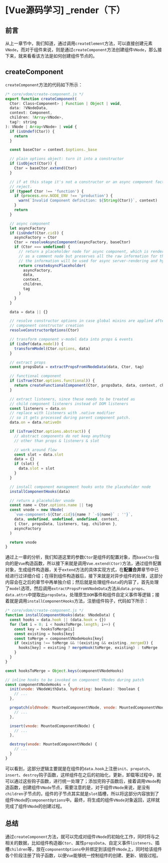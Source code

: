 # [Vue源码学习] _render（下）

## 前言

从上一章节中，我们知道，通过调用`createElement`方法，可以直接创建元素`VNode`，而对于组件来说，则是通过`createComponent`方法创建组件`VNode`，那么接下来，就来看看该方法是如何创建组件节点的。

## createComponent

`createComponent`方法的代码如下所示：

```js
/* core/vdom/create-component.js */
export function createComponent(
  Ctor: Class<Component> | Function | Object | void,
  data: ?VNodeData,
  context: Component,
  children: ?Array<VNode>,
  tag?: string
): VNode | Array<VNode> | void {
  if (isUndef(Ctor)) {
    return
  }

  const baseCtor = context.$options._base

  // plain options object: turn it into a constructor
  if (isObject(Ctor)) {
    Ctor = baseCtor.extend(Ctor)
  }

  // if at this stage it's not a constructor or an async component factory,
  // reject.
  if (typeof Ctor !== 'function') {
    if (process.env.NODE_ENV !== 'production') {
      warn(`Invalid Component definition: ${String(Ctor)}`, context)
    }
    return
  }

  // async component
  let asyncFactory
  if (isUndef(Ctor.cid)) {
    asyncFactory = Ctor
    Ctor = resolveAsyncComponent(asyncFactory, baseCtor)
    if (Ctor === undefined) {
      // return a placeholder node for async component, which is rendered
      // as a comment node but preserves all the raw information for the node.
      // the information will be used for async server-rendering and hydration.
      return createAsyncPlaceholder(
        asyncFactory,
        data,
        context,
        children,
        tag
      )
    }
  }

  data = data || {}

  // resolve constructor options in case global mixins are applied after
  // component constructor creation
  resolveConstructorOptions(Ctor)

  // transform component v-model data into props & events
  if (isDef(data.model)) {
    transformModel(Ctor.options, data)
  }

  // extract props
  const propsData = extractPropsFromVNodeData(data, Ctor, tag)

  // functional component
  if (isTrue(Ctor.options.functional)) {
    return createFunctionalComponent(Ctor, propsData, data, context, children)
  }

  // extract listeners, since these needs to be treated as
  // child component listeners instead of DOM listeners
  const listeners = data.on
  // replace with listeners with .native modifier
  // so it gets processed during parent component patch.
  data.on = data.nativeOn

  if (isTrue(Ctor.options.abstract)) {
    // abstract components do not keep anything
    // other than props & listeners & slot

    // work around flow
    const slot = data.slot
    data = {}
    if (slot) {
      data.slot = slot
    }
  }

  // install component management hooks onto the placeholder node
  installComponentHooks(data)

  // return a placeholder vnode
  const name = Ctor.options.name || tag
  const vnode = new VNode(
    `vue-component-${Ctor.cid}${name ? `-${name}` : ''}`,
    data, undefined, undefined, undefined, context,
    { Ctor, propsData, listeners, tag, children },
    asyncFactory
  )

  return vnode
}
```

通过上一章的分析，我们知道这里的参数`Ctor`是组件的配置对象，而`baseCtor`指向的是`Vue`构造函数，所以接下来就是调用`Vue.extend(Ctor)`方法，通过组件配置对象，生成组件构造器，关于`extend`方法的具体实现方式，在**配置合并**章节中已经进行过详细介绍；在得到组件构造器后，接下来就是对异步组件的处理，这部分内容会在之后的章节中再单独介绍；然后就是处理组件`data`的内容了，首先处理了`model`选项，然后调用`extractPropsFromVNodeData`方法从`data.props`、`data.attrs`中提取出`propsData`，处理原生`DOM`事件和组件自定义事件等逻辑；接着就是调用`installComponentHooks`方法，注册组件钩子，代码如下所示：

```js
/* core/vdom/create-component.js */
function installComponentHooks(data: VNodeData) {
  const hooks = data.hook || (data.hook = {})
  for (let i = 0; i < hooksToMerge.length; i++) {
    const key = hooksToMerge[i]
    const existing = hooks[key]
    const toMerge = componentVNodeHooks[key]
    if (existing !== toMerge && !(existing && existing._merged)) {
      hooks[key] = existing ? mergeHook(toMerge, existing) : toMerge
    }
  }
}

const hooksToMerge = Object.keys(componentVNodeHooks)

// inline hooks to be invoked on component VNodes during patch
const componentVNodeHooks = {
  init(vnode: VNodeWithData, hydrating: boolean): ?boolean {
    // ...
  },

  prepatch(oldVnode: MountedComponentVNode, vnode: MountedComponentVNode) {
    // ...
  },

  insert(vnode: MountedComponentVNode) {
    // ...
  },

  destroy(vnode: MountedComponentVNode) {
    // ...
  }
}
```

可以看到，这部分逻辑主要就是在组件的`data.hook`上注册`init`、`prepatch`、`insert`、`destroy`钩子函数，这样组件在之后的初始化，更新，卸载等过程中，就可以通过这些钩子函数，进行统一处理了；添加完钩子函数后，接着调用`VNode`构造函数，创建组件`VNode`节点，需要注意的是，对于组件`VNode`来说，是没有`children`子节点的，组件的子节点其实就是`slot`插槽，所以将这部分内容放到了组件`VNode`的`componentOptions`中。最终，将生成的组件`VNode`对象返回，这样就完成了组件`VNode`的创建过程。

## 总结

通过`createComponent`方法，就可以完成对组件`VNode`的初始化工作，同时将与之相关的数据，比如组件构造器`Ctor`、属性`propsData`、自定义事件`listeners`、插槽`children`等，放在`componentOptions`中并绑定到该组件`VNode`上，同时给该组件各个阶段注册了钩子函数，以便`Vue`能够统一控制组件的创建、更新、销毁过程。
